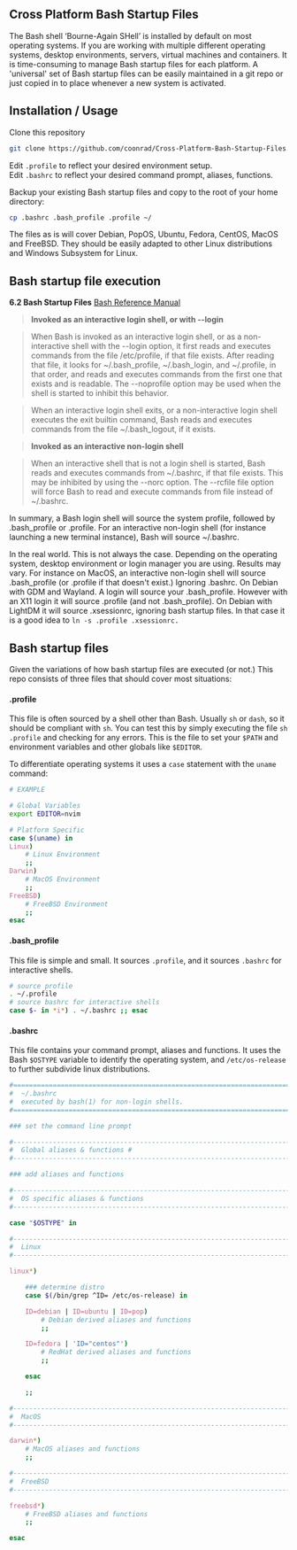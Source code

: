 ## Cross Platform Bash Startup Files

The Bash shell ‘Bourne-Again SHell’ is installed by default on most operating systems. If you are working with multiple different operating systems, desktop environments, servers, virtual machines and containers. It is time-consuming to manage Bash startup files for each platform. A 'universal' set of Bash startup files can be easily maintained in a git repo or just copied in to place whenever a new system is activated.

## Installation / Usage

Clone this repository 

```bash
git clone https://github.com/coonrad/Cross-Platform-Bash-Startup-Files.git
```

Edit `.profile` to reflect your desired environment setup.  
Edit `.bashrc` to reflect your desired command prompt, aliases, functions.  

Backup your existing Bash startup files and copy to the root of your home directory:

```bash
cp .bashrc .bash_profile .profile ~/
```

The files as is will cover Debian, PopOS, Ubuntu, Fedora, CentOS, MacOS and FreeBSD. They should be easily adapted to other Linux distributions and Windows Subsystem for Linux.

## Bash startup file execution

**6.2 Bash Startup Files**
[Bash Reference Manual](https://www.gnu.org/software/bash/manual/bash.html#Bash-Startup-Files)

> **Invoked as an interactive login shell, or with --login**

> When Bash is invoked as an interactive login shell, or as a non-interactive shell with the --login option, it first reads and executes commands from the file /etc/profile, if that file exists. After reading that file, it looks for ~/.bash_profile, ~/.bash_login, and ~/.profile, in that order, and reads and executes commands from the first one that exists and is readable. The --noprofile option may be used when the shell is started to inhibit this behavior.

> When an interactive login shell exits, or a non-interactive login shell executes the exit builtin command, Bash reads and executes commands from the file ~/.bash_logout, if it exists.

> **Invoked as an interactive non-login shell**

> When an interactive shell that is not a login shell is started, Bash reads and executes commands from ~/.bashrc, if that file exists. This may be inhibited by using the --norc option. The --rcfile file option will force Bash to read and execute commands from file instead of ~/.bashrc.

In summary, a Bash login shell will source the system profile, followed by .bash_profile or .profile. For an interactive non-login shell (for instance launching a new terminal instance), Bash will source ~/.bashrc.

In the real world. This is not always the case. Depending on the operating system, desktop environment or login manager you are using. Results may vary. For instance on MacOS, an interactive non-login shell will source .bash_profile (or .profile if that doesn't exist.) Ignoring .bashrc. On Debian with GDM and Wayland. A login will source your .bash_profile. However with an X11 login it will source .profile (and not .bash_profile). On Debian with LightDM it will source .xsessionrc, ignoring bash startup files. In that case it is a good idea to `ln -s .profile .xsessionrc.`

## Bash startup files

Given the variations of how bash startup files are executed (or not.) This repo consists of three files that should cover most situations:

#### .profile

This file is often sourced by a shell other than Bash. Usually `sh` or `dash`, so it should be compliant with `sh`. You can test this by simply executing the file `sh .profile` and checking for any errors. This is the file to set your `$PATH` and environment variables and other globals like `$EDITOR`.

To differentiate operating systems it uses a `case` statement with the `uname` command:

```bash
# EXAMPLE

# Global Variables
export EDITOR=nvim

# Platform Specific
case $(uname) in
Linux)
    # Linux Environment
    ;;
Darwin)
    # MacOS Environment
    ;;
FreeBSD)
    # FreeBSD Environment
    ;;
esac
```

#### .bash_profile

This file is simple and small. It sources `.profile`, and it sources `.bashrc` for interactive shells.

```bash
# source profile
. ~/.profile
# source bashrc for interactive shells
case $- in *i*) . ~/.bashrc ;; esac
```

#### .bashrc

This file contains your command prompt, aliases and functions. It uses the Bash `$OSTYPE` variable to identify the operating system, and `/etc/os-release` to further subdivide linux distributions.

```bash
#==============================================================================
#  ~/.bashrc
#  executed by bash(1) for non-login shells.
#==============================================================================

### set the command line prompt

#------------------------------------------------------------------------------
#  Global aliases & functions #
#------------------------------------------------------------------------------

### add aliases and functions

#------------------------------------------------------------------------------
#  OS specific aliases & functions
#------------------------------------------------------------------------------

case "$OSTYPE" in

#------------------------------------------------------------------------------
#  Linux
#------------------------------------------------------------------------------

linux*)

    ### determine distro
    case $(/bin/grep ^ID= /etc/os-release) in

    ID=debian | ID=ubuntu | ID=pop)
        # Debian derived aliases and functions
        ;;

    ID=fedora | 'ID="centos"')
        # RedHat derived aliases and functions
        ;;

    esac

    ;;

#------------------------------------------------------------------------------
#  MacOS
#------------------------------------------------------------------------------

darwin*)
    # MacOS aliases and functions
    ;;

#------------------------------------------------------------------------------
#  FreeBSD
#------------------------------------------------------------------------------

freebsd*)
    # FreeBSD aliases and functions
    ;;

esac
```
